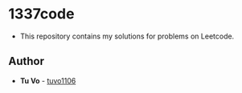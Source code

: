 # 1337code

- This repository contains my solutions for problems on Leetcode.

## Author

- **Tu Vo** - [tuvo1106](https://github.com/tuvo1106)
